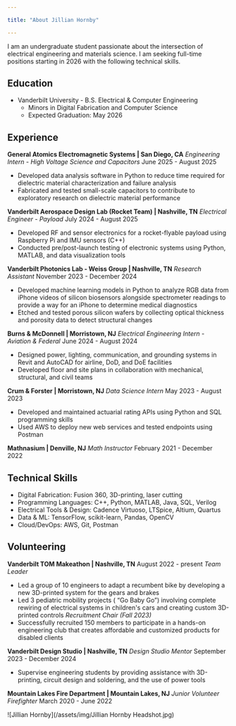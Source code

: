 ```yaml
---

title: "About Jillian Hornby"

---
```


I am an undergraduate student passionate about the intersection of electrical engineering and materials science. I am seeking full-time positions starting in 2026 with the following technical skills. 

## Education

* Vanderbilt University - B.S. Electrical & Computer Engineering
  * Minors in Digital Fabrication and Computer Science
  * Expected Graduation: May 2026

## Experience

**General Atomics Electromagnetic Systems | San Diego, CA**
*Engineering Intern - High Voltage Science and Capacitors*
June 2025 - August 2025
* Developed data analysis software in Python to reduce time required for dielectric material characterization and failure analysis
* Fabricated and tested small-scale capacitors to contribute to exploratory research on dielectric material performance

**Vanderbilt Aerospace Design Lab (Rocket Team) | Nashville, TN**
*Electrical Engineer - Payload*
July 2024 - August 2025
* Developed RF and sensor electronics for a rocket-flyable payload using Raspberry Pi and IMU sensors (C++) 
* Conducted pre/post-launch testing of electronic systems using Python, MATLAB, and data visualization tools

**Vanderbilt Photonics Lab - Weiss Group | Nashville, TN** 
*Research Assistant*
November 2023 - December 2024
* Developed machine learning models in Python to analyze RGB data from iPhone videos of silicon biosensors alongside spectrometer readings to provide a way for an iPhone to determine medical diagnostics
* Etched and tested porous silicon wafers by collecting optical thickness and porosity data to detect structural changes

**Burns & McDonnell | Morristown, NJ**
*Electrical Engineering Intern - Aviation & Federal*
June 2024 - August 2024
* Designed power, lighting, communication, and grounding systems in Revit and AutoCAD for airline, DoD, and DoE facilities
* Developed floor and site plans in collaboration with mechanical, structural, and civil teams

**Crum & Forster | Morristown, NJ**
*Data Science Intern*
May 2023 - August 2023
* Developed and maintained actuarial rating APIs using Python and SQL programming skills
* Used AWS to deploy new web services and tested endpoints using Postman

**Mathnasium | Denville, NJ**
*Math Instructor*
February 2021 - December 2022

## Technical Skills

* Digital Fabrication: Fusion 360, 3D-printing, laser cutting
* Programming Languages: C++, Python, MATLAB, Java, SQL, Verilog
* Electrical Tools & Design: Cadence Virtuoso, LTSpice, Altium, Quartus
* Data & ML: TensorFlow, scikit-learn, Pandas, OpenCV
* Cloud/DevOps: AWS, Git, Postman

## Volunteering

**Vanderbilt TOM Makeathon | Nashville, TN**
August 2022 - present
*Team Leader*
* Led a group of 10 engineers to adapt a recumbent bike by developing a new 3D-printed system for the gears and brakes
* Led 3 pediatric mobility projects ( “Go Baby Go”) involving complete rewiring of electrical systems in children's cars and creating custom 3D-printed controls
*Recruitment Chair (Fall 2023)*
* Successfully recruited 150 members to participate in a hands-on engineering club that creates affordable and customized products for disabled clients

**Vanderbilt Design Studio | Nashville, TN**
*Design Studio Mentor*
September 2023 - December 2024
* Supervise engineering students by providing assistance with 3D-printing, circuit design and soldering, and the use of power tools

**Mountain Lakes Fire Department | Mountain Lakes, NJ**
*Junior Volunteer Firefighter*
March 2020 - June 2022

![Jillian Hornby](/assets/img/Jillian Hornby Headshot.jpg)
